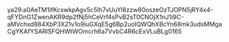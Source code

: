 ya29.a0AeTM1ifKcswkpAgv5c5lh7vUuYl8zzw80oszeOzTJOPN5jRY4x4-qFYDnG1ZwenAKR9dp2fNj5hCeVrf4sPvB2sT0CNOjX1nJ1i9C-aMVchxd884XbP3X21v1o9iuGXqE5g6Bp2uoIQWQhXBcYn68mk3udsMMgaCgYKAfYSARISFQHWtWOmcrh6a7VvbC4R6cExVLuBLg0165
